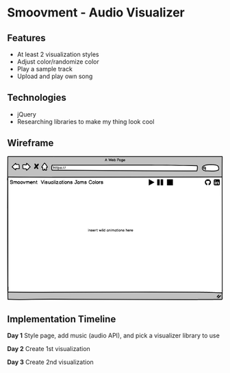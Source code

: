 # Smoovment - Audio Visualizer

## Features

* At least 2 visualization styles
* Adjust color/randomize color
* Play a sample track
* Upload and play own song

## Technologies

* jQuery
* Researching libraries to make my thing look cool

## Wireframe

![wireframe](https://github.com/jacobjwon/smoovment/blob/master/assets/images/wireframe.png "Wireframe")

## Implementation Timeline

**Day 1** Style page, add music (audio API), and pick a visualizer library to use

**Day 2** Create 1st visualization

**Day 3** Create 2nd visualization
